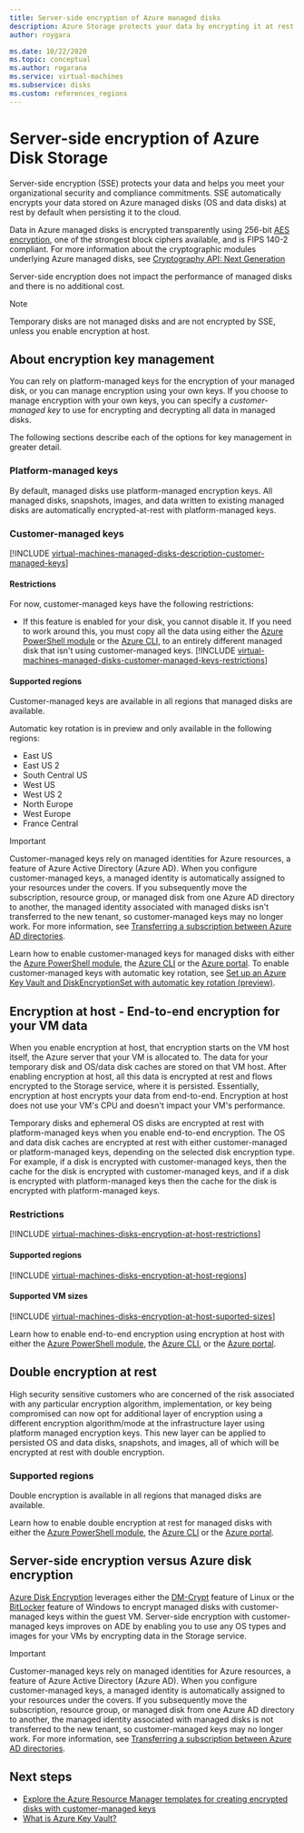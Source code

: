 ```yaml
---
title: Server-side encryption of Azure managed disks
description: Azure Storage protects your data by encrypting it at rest before persisting it to Storage clusters. You can use customer-managed keys to manage encryption with your own keys, or you can rely on Microsoft-managed keys for the encryption of your managed disks.
author: roygara

ms.date: 10/22/2020
ms.topic: conceptual
ms.author: rogarana
ms.service: virtual-machines
ms.subservice: disks
ms.custom: references_regions
---
```


# Server-side encryption of Azure Disk Storage

Server-side encryption (SSE) protects your data and helps you meet your organizational security and compliance commitments. SSE automatically encrypts your data stored on Azure managed disks (OS and data disks) at rest by default when persisting it to the cloud. 

Data in Azure managed disks is encrypted transparently using 256-bit [AES encryption](https://en.wikipedia.org/wiki/Advanced_Encryption_Standard), one of the strongest block ciphers available, and is FIPS 140-2 compliant. For more information about the cryptographic modules underlying Azure managed disks, see [Cryptography API: Next Generation](/windows/desktop/seccng/cng-portal)

Server-side encryption does not impact the performance of managed disks and there is no additional cost. 

> [!NOTE]
> Temporary disks are not managed disks and are not encrypted by SSE, unless you enable encryption at host.

## About encryption key management

You can rely on platform-managed keys for the encryption of your managed disk, or you can manage encryption using your own keys. If you choose to manage encryption with your own keys, you can specify a *customer-managed key* to use for encrypting and decrypting all data in managed disks. 

The following sections describe each of the options for key management in greater detail.

### Platform-managed keys

By default, managed disks use platform-managed encryption keys. All managed disks, snapshots, images, and data written to existing managed disks are automatically encrypted-at-rest with platform-managed keys.

### Customer-managed keys

[!INCLUDE [virtual-machines-managed-disks-description-customer-managed-keys](../../includes/virtual-machines-managed-disks-description-customer-managed-keys.md)]

#### Restrictions

For now, customer-managed keys have the following restrictions:

- If this feature is enabled for your disk, you cannot disable it.
    If you need to work around this, you must copy all the data using either the [Azure PowerShell module](windows/disks-upload-vhd-to-managed-disk-powershell.md#copy-a-managed-disk) or the [Azure CLI](linux/disks-upload-vhd-to-managed-disk-cli.md#copy-a-managed-disk), to an entirely different managed disk that isn't using customer-managed keys.
[!INCLUDE [virtual-machines-managed-disks-customer-managed-keys-restrictions](../../includes/virtual-machines-managed-disks-customer-managed-keys-restrictions.md)]

#### Supported regions

Customer-managed keys are available in all regions that managed disks are available.

Automatic key rotation is in preview and only available in the following regions:

- East US
- East US 2
- South Central US
- West US
- West US 2
- North Europe
- West Europe
- France Central

> [!IMPORTANT]
> Customer-managed keys rely on managed identities for Azure resources, a feature of Azure Active Directory (Azure AD). When you configure customer-managed keys, a managed identity is automatically assigned to your resources under the covers. If you subsequently move the subscription, resource group, or managed disk from one Azure AD directory to another, the managed identity associated with managed disks isn't transferred to the new tenant, so customer-managed keys may no longer work. For more information, see [Transferring a subscription between Azure AD directories](../active-directory/managed-identities-azure-resources/known-issues.md#transferring-a-subscription-between-azure-ad-directories).

Learn how to enable customer-managed keys for managed disks with either the [Azure PowerShell module](windows/disks-enable-customer-managed-keys-powershell.md), the [Azure CLI](linux/disks-enable-customer-managed-keys-cli.md) or the [Azure portal](disks-enable-customer-managed-keys-portal.md). To enable customer-managed keys with automatic key rotation, see [Set up an Azure Key Vault and DiskEncryptionSet with automatic key rotation (preview)](windows/disks-enable-customer-managed-keys-powershell.md#set-up-an-azure-key-vault-and-diskencryptionset-with-automatic-key-rotation-preview).

## Encryption at host - End-to-end encryption for your VM data

When you enable encryption at host, that encryption starts on the VM host itself, the Azure server that your VM is allocated to. The data for your temporary disk and OS/data disk caches are stored on that VM host. After enabling encryption at host, all this data is encrypted at rest and flows encrypted to the Storage service, where it is persisted. Essentially, encryption at host encrypts your data from end-to-end. Encryption at host does not use your VM's CPU and doesn't impact your VM's performance. 

Temporary disks and ephemeral OS disks are encrypted at rest with platform-managed keys when you enable end-to-end encryption. The OS and data disk caches are encrypted at rest with either customer-managed or platform-managed keys, depending on the selected disk encryption type. For example, if a disk is encrypted with customer-managed keys, then the cache for the disk is encrypted with customer-managed keys, and if a disk is encrypted with platform-managed keys then the cache for the disk is encrypted with platform-managed keys.

### Restrictions

[!INCLUDE [virtual-machines-disks-encryption-at-host-restrictions](../../includes/virtual-machines-disks-encryption-at-host-restrictions.md)]

#### Supported regions

[!INCLUDE [virtual-machines-disks-encryption-at-host-regions](../../includes/virtual-machines-disks-encryption-at-host-regions.md)]

#### Supported VM sizes

[!INCLUDE [virtual-machines-disks-encryption-at-host-suported-sizes](../../includes/virtual-machines-disks-encryption-at-host-suported-sizes.md)]

Learn how to enable end-to-end encryption using encryption at host with either the [Azure PowerShell module](windows/disks-enable-host-based-encryption-powershell.md), the [Azure CLI](linux/disks-enable-host-based-encryption-cli.md), or the [Azure portal](disks-enable-host-based-encryption-portal.md).

## Double encryption at rest

High security sensitive customers who are concerned of the risk associated with any particular encryption algorithm, implementation, or key being compromised can now opt for additional layer of encryption using a different encryption algorithm/mode at the infrastructure layer using platform managed encryption keys. This new layer can be applied to persisted OS and data disks, snapshots, and images, all of which will be encrypted at rest with double encryption.

### Supported regions

Double encryption is available in all regions that managed disks are available.

Learn how to enable double encryption at rest for managed disks with either the [Azure PowerShell module](windows/disks-enable-double-encryption-at-rest-powershell.md), the [Azure CLI](linux/disks-enable-double-encryption-at-rest-cli.md) or the [Azure portal](disks-enable-double-encryption-at-rest-portal.md).

## Server-side encryption versus Azure disk encryption

[Azure Disk Encryption](../security/fundamentals/azure-disk-encryption-vms-vmss.md) leverages either the [DM-Crypt](https://en.wikipedia.org/wiki/Dm-crypt) feature of Linux or the [BitLocker](/windows/security/information-protection/bitlocker/bitlocker-overview) feature of Windows to encrypt managed disks with customer-managed keys within the guest VM.  Server-side encryption with customer-managed keys improves on ADE by enabling you to use any OS types and images for your VMs by encrypting data in the Storage service.
> [!IMPORTANT]
> Customer-managed keys rely on managed identities for Azure resources, a feature of Azure Active Directory (Azure AD). When you configure customer-managed keys, a managed identity is automatically assigned to your resources under the covers. If you subsequently move the subscription, resource group, or managed disk from one Azure AD directory to another, the managed identity associated with managed disks is not transferred to the new tenant, so customer-managed keys may no longer work. For more information, see [Transferring a subscription between Azure AD directories](../active-directory/managed-identities-azure-resources/known-issues.md#transferring-a-subscription-between-azure-ad-directories).

## Next steps

- [Explore the Azure Resource Manager templates for creating encrypted disks with customer-managed keys](https://github.com/ramankumarlive/manageddiskscmkpreview)
- [What is Azure Key Vault?](../key-vault/general/overview.md)